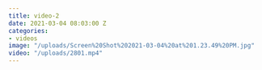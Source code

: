 ```yaml
---
title: video-2
date: 2021-03-04 08:03:00 Z
categories:
- videos
image: "/uploads/Screen%20Shot%202021-03-04%20at%201.23.49%20PM.jpg"
video: "/uploads/2801.mp4"
---
```


